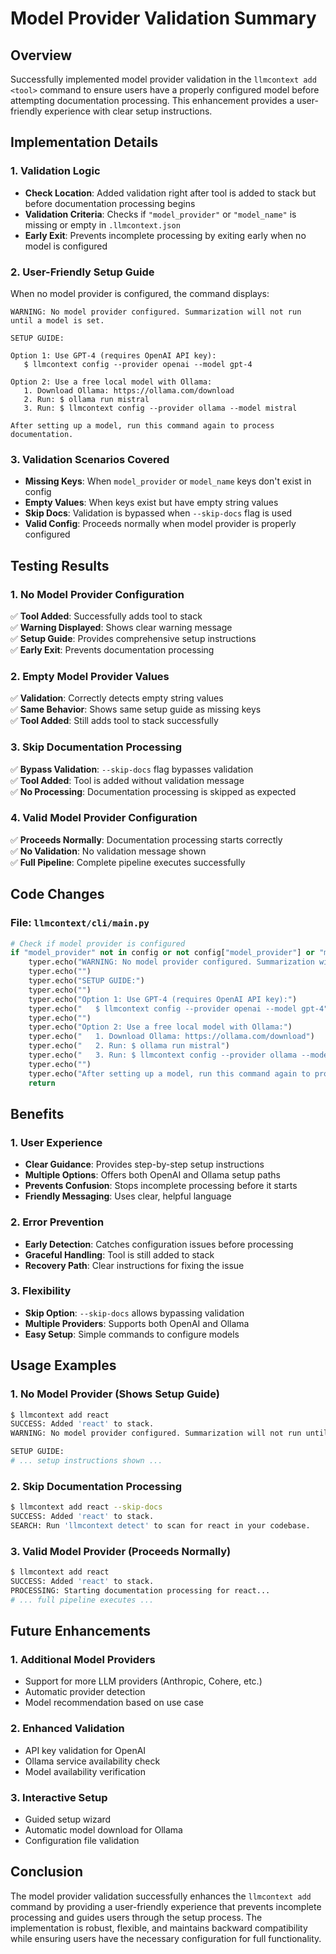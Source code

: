 # Model Provider Validation Summary

## Overview
Successfully implemented model provider validation in the `llmcontext add <tool>` command to ensure users have a properly configured model before attempting documentation processing. This enhancement provides a user-friendly experience with clear setup instructions.

## Implementation Details

### 1. Validation Logic
- **Check Location**: Added validation right after tool is added to stack but before documentation processing begins
- **Validation Criteria**: Checks if `"model_provider"` or `"model_name"` is missing or empty in `.llmcontext.json`
- **Early Exit**: Prevents incomplete processing by exiting early when no model is configured

### 2. User-Friendly Setup Guide
When no model provider is configured, the command displays:

```
WARNING: No model provider configured. Summarization will not run until a model is set.

SETUP GUIDE:

Option 1: Use GPT-4 (requires OpenAI API key):
   $ llmcontext config --provider openai --model gpt-4

Option 2: Use a free local model with Ollama:
   1. Download Ollama: https://ollama.com/download
   2. Run: $ ollama run mistral
   3. Run: $ llmcontext config --provider ollama --model mistral

After setting up a model, run this command again to process documentation.
```

### 3. Validation Scenarios Covered
- **Missing Keys**: When `model_provider` or `model_name` keys don't exist in config
- **Empty Values**: When keys exist but have empty string values
- **Skip Docs**: Validation is bypassed when `--skip-docs` flag is used
- **Valid Config**: Proceeds normally when model provider is properly configured

## Testing Results

### 1. No Model Provider Configuration
✅ **Tool Added**: Successfully adds tool to stack  
✅ **Warning Displayed**: Shows clear warning message  
✅ **Setup Guide**: Provides comprehensive setup instructions  
✅ **Early Exit**: Prevents documentation processing  

### 2. Empty Model Provider Values
✅ **Validation**: Correctly detects empty string values  
✅ **Same Behavior**: Shows same setup guide as missing keys  
✅ **Tool Added**: Still adds tool to stack successfully  

### 3. Skip Documentation Processing
✅ **Bypass Validation**: `--skip-docs` flag bypasses validation  
✅ **Tool Added**: Tool is added without validation message  
✅ **No Processing**: Documentation processing is skipped as expected  

### 4. Valid Model Provider Configuration
✅ **Proceeds Normally**: Documentation processing starts correctly  
✅ **No Validation**: No validation message shown  
✅ **Full Pipeline**: Complete pipeline executes successfully  

## Code Changes

### File: `llmcontext/cli/main.py`
```python
# Check if model provider is configured
if "model_provider" not in config or not config["model_provider"] or "model_name" not in config or not config["model_name"]:
    typer.echo("WARNING: No model provider configured. Summarization will not run until a model is set.")
    typer.echo("")
    typer.echo("SETUP GUIDE:")
    typer.echo("")
    typer.echo("Option 1: Use GPT-4 (requires OpenAI API key):")
    typer.echo("   $ llmcontext config --provider openai --model gpt-4")
    typer.echo("")
    typer.echo("Option 2: Use a free local model with Ollama:")
    typer.echo("   1. Download Ollama: https://ollama.com/download")
    typer.echo("   2. Run: $ ollama run mistral")
    typer.echo("   3. Run: $ llmcontext config --provider ollama --model mistral")
    typer.echo("")
    typer.echo("After setting up a model, run this command again to process documentation.")
    return
```

## Benefits

### 1. User Experience
- **Clear Guidance**: Provides step-by-step setup instructions
- **Multiple Options**: Offers both OpenAI and Ollama setup paths
- **Prevents Confusion**: Stops incomplete processing before it starts
- **Friendly Messaging**: Uses clear, helpful language

### 2. Error Prevention
- **Early Detection**: Catches configuration issues before processing
- **Graceful Handling**: Tool is still added to stack
- **Recovery Path**: Clear instructions for fixing the issue

### 3. Flexibility
- **Skip Option**: `--skip-docs` allows bypassing validation
- **Multiple Providers**: Supports both OpenAI and Ollama
- **Easy Setup**: Simple commands to configure models

## Usage Examples

### 1. No Model Provider (Shows Setup Guide)
```bash
$ llmcontext add react
SUCCESS: Added 'react' to stack.
WARNING: No model provider configured. Summarization will not run until a model is set.

SETUP GUIDE:
# ... setup instructions shown ...
```

### 2. Skip Documentation Processing
```bash
$ llmcontext add react --skip-docs
SUCCESS: Added 'react' to stack.
SEARCH: Run 'llmcontext detect' to scan for react in your codebase.
```

### 3. Valid Model Provider (Proceeds Normally)
```bash
$ llmcontext add react
SUCCESS: Added 'react' to stack.
PROCESSING: Starting documentation processing for react...
# ... full pipeline executes ...
```

## Future Enhancements

### 1. Additional Model Providers
- Support for more LLM providers (Anthropic, Cohere, etc.)
- Automatic provider detection
- Model recommendation based on use case

### 2. Enhanced Validation
- API key validation for OpenAI
- Ollama service availability check
- Model availability verification

### 3. Interactive Setup
- Guided setup wizard
- Automatic model download for Ollama
- Configuration file validation

## Conclusion

The model provider validation successfully enhances the `llmcontext add` command by providing a user-friendly experience that prevents incomplete processing and guides users through the setup process. The implementation is robust, flexible, and maintains backward compatibility while ensuring users have the necessary configuration for full functionality. 